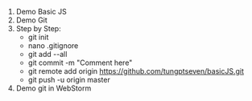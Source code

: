 1. Demo Basic JS
2. Demo Git
3. Step by Step:
    * git init
    * nano .gitignore
    * git add --all
    * git commit -m "Comment here"
    * git remote add origin https://github.com/tungptseven/basicJS.git
    * git push -u origin master
4. Demo git in WebStorm